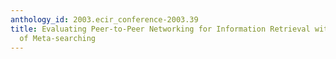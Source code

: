 ```yaml
---
anthology_id: 2003.ecir_conference-2003.39
title: Evaluating Peer-to-Peer Networking for Information Retrieval within the Context
  of Meta-searching
---
```

